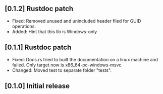 ## [0.1.2] Rustdoc patch
- Fixed: Removed unused and unincluded header filed for GUID operations.
- Added: Hint that this lib is Windows-only

## [0.1.1] Rustdoc patch
- Fixed: Docs.rs tried to built the documentation on a linux machine and failed. Only target now is x86_64-pc-windows-msvc.
- Changed: Moved test to separate folder "tests".

## [0.1.0] Initial release